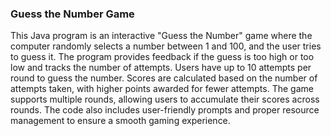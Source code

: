 ### Guess the Number Game

This Java program is an interactive "Guess the Number" game where the computer randomly selects a number between 1 and 100, and the user tries to guess it.
The program provides feedback if the guess is too high or too low and tracks the number of attempts.
Users have up to 10 attempts per round to guess the number. Scores are calculated based on the number of attempts taken, with higher points awarded for fewer attempts. The game supports multiple rounds, allowing users to accumulate their scores across rounds. 
The code also includes user-friendly prompts and proper resource management to ensure a smooth gaming experience.
